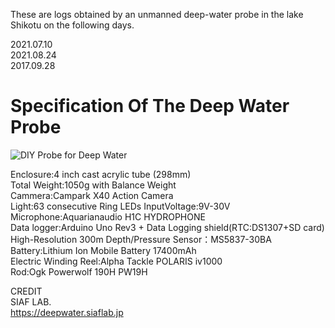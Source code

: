 These are logs obtained by an unmanned deep-water probe in the lake Shikotu on the following days.
  
2021.07.10  
2021.08.24  
2017.09.28

# Specification Of The Deep Water Probe
<img src="https://github.com/siaflab/Deep_Water_Data_Logging_At_Lake_Shikotu/blob/main/DIY_Probe/probe.png" title="DIY Probe for Deep Water">  
  
Enclosure:4 inch cast acrylic tube (298mm)  
Total Weight:1050g with Balance Weight  
Cammera:Campark X40 Action Camera  
Light:63 consecutive Ring LEDs InputVoltage:9V-30V  
Microphone:Aquarianaudio H1C HYDROPHONE  
Data logger:Arduino Uno Rev3 + Data Logging shield(RTC:DS1307+SD card)  
High-Resolution 300m Depth/Pressure Sensor：MS5837-30BA  
Battery:Lithium Ion Mobile Battery 17400mAh  
Electric Winding Reel:Alpha Tackle POLARIS iv1000  
Rod:Ogk Powerwolf 190H PW19H  
  
CREDIT  
SIAF LAB.  
https://deepwater.siaflab.jp
